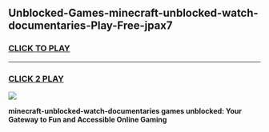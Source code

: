 
## Unblocked-Games-minecraft-unblocked-watch-documentaries-Play-Free-jpax7
<h3>
<a href="https://premium76.site?title=minecraft-unblocked-watch-documentaries&ref=21A">CLICK TO PLAY</a></h3>
<hr>

<h3>
<a href="https://premium76.site?title=minecraft-unblocked-watch-documentaries&ref=21A">CLICK 2 PLAY</a>
  
</h3>

<a href="https://premium76.site?title=minecraft-unblocked-watch-documentaries&ref=21A"><img src="https://clearcache.store/games.png"></a>


**minecraft-unblocked-watch-documentaries games unblocked: Your Gateway to Fun and Accessible Online Gaming**
